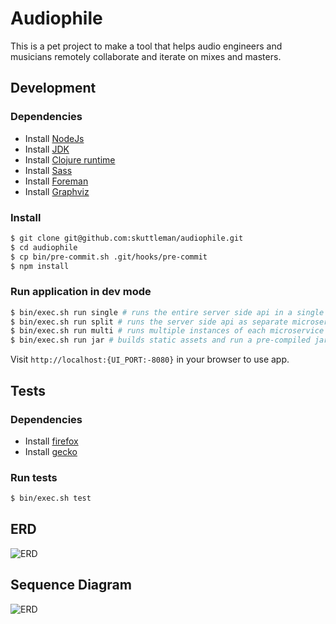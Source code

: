 # Audiophile

This is a pet project to make a tool that helps audio engineers and musicians remotely collaborate and iterate on mixes and masters.

## Development

### Dependencies

- Install [NodeJs](https://nodejs.org/en/download/package-manager/)
- Install [JDK](https://docs.oracle.com/en/java/javase/16/install/overview-jdk-installation.html#GUID-8677A77F-231A-40F7-98B9-1FD0B48C346A)
- Install [Clojure runtime](https://clojure.org/guides/getting_started)
- Install [Sass](https://sass-lang.com/install)
- Install [Foreman](http://blog.daviddollar.org/2011/05/06/introducing-foreman.html)
- Install [Graphviz](https://graphviz.org/download/)

### Install

```bash
$ git clone git@github.com:skuttleman/audiophile.git
$ cd audiophile
$ cp bin/pre-commit.sh .git/hooks/pre-commit
$ npm install
```

### Run application in dev mode

```bash
$ bin/exec.sh run single # runs the entire server side api in a single process
$ bin/exec.sh run split # runs the server side api as separate microservices
$ bin/exec.sh run multi # runs multiple instances of each microservice
$ bin/exec.sh run jar # builds static assets and run a pre-compiled jar without any dev-only implementations
```

Visit `http://localhost:{UI_PORT:-8080}` in your browser to use app.

## Tests

### Dependencies
- Install [firefox](https://www.mozilla.org/en-US/firefox/mac/)
- Install [gecko](https://www.kenst.com/2016/12/installing-marionette-firefoxdriver-on-mac-osx/)

### Run tests

```bash
$ bin/exec.sh test
```

## ERD

![ERD](http://www.plantuml.com/plantuml/proxy?cache=no&src=https://raw.githubusercontent.com/skuttleman/audiophile/master/resources/db/erd.puml)

## Sequence Diagram

![ERD](http://www.plantuml.com/plantuml/proxy?cache=no&src=https://raw.githubusercontent.com/skuttleman/audiophile/master/resources/docs/diagrams/files.puml)
